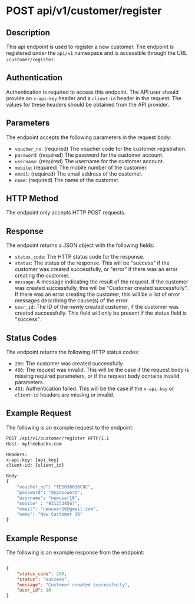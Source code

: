 # POST api/v1/customer/register

## Description

This api endpoint is used to register a new customer. The endpoint is registered under the `api/v1` namespace and is accessible through the URL `/customer/register`.

## Authentication

Authentication is required to access this endpoint. The API user should provide an `x-api-key` header and a `client-id` header in the request. The values for these headers should be obtained from the API provider.

## Parameters

The endpoint accepts the following parameters in the request body:

- `voucher_no`: (required) The voucher code for the customer registration.
- `password`: (required) The password for the customer account.
- `username`: (required) The username for the customer account.
- `mobile`: (required) The mobile number of the customer.
- `email`: (required) The email address of the customer.
- `name`: (required) The name of the customer.

## HTTP Method

The endpoint only accepts HTTP POST requests.

## Response

The endpoint returns a JSON object with the following fields:

- `status_code`: The HTTP status code for the response.
- `status`: The status of the response. This will be "success" if the customer was created successfully, or "error" if there was an error creating the customer.
- `message`: A message indicating the result of the request. If the customer was created successfully, this will be "Customer created successfully". If there was an error creating the customer, this will be a list of error messages describing the cause(s) of the error.
- `user_id`: The ID of the newly created customer, if the customer was created successfully. This field will only be present if the status field is "success".

## Status Codes

The endpoint returns the following HTTP status codes:

- `200`: The customer was created successfully.
- `400`: The request was invalid. This will be the case if the request body is missing required parameters, or if the request body contains invalid parameters. 
- `401`: Authentication failed. This will be the case if the `x-api-key` or `client-id` headers are missing or invalid.

## Example Request
The following is an example request to the endpoint:

```bash
POST /api/v1/customer/register HTTP/1.1
Host: myfreebucks.com

Headers:
x-api-key: {api_key}
client-id: {client_id}

Body:
{
    "voucher_no": "TES030036C8C",
    "password": "mypassword",
    "username": "newuser16",
    "mobile" : "9312334567",
    "email": "newuser16@gmail.com",
    "name": "New Customer 16"
}

```

## Example Response

The following is an example response from the endpoint:

```json

{
    "status_code": 200,
    "status": "success",
    "message": "Customer created successfully",
    "user_id": 16
}

```
